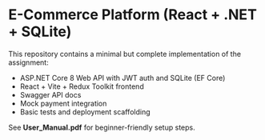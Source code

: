 
# E-Commerce Platform (React + .NET + SQLite)

This repository contains a minimal but complete implementation of the assignment:
- ASP.NET Core 8 Web API with JWT auth and SQLite (EF Core)
- React + Vite + Redux Toolkit frontend
- Swagger API docs
- Mock payment integration
- Basic tests and deployment scaffolding

See **User_Manual.pdf** for beginner-friendly setup steps.
